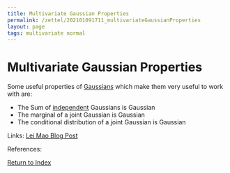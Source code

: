 ```yaml
---
title: Multivariate Gaussian Properties
permalink: /zettel/202101091711_multivariateGaussianProperties
layout: page
tags: multivariate normal
---
```

# Multivariate Gaussian Properties

Some useful properties of [Gaussians](202101091649_multivariateNormalDistribution) which make them
very useful to work with are:

- The Sum of [independent](202012241408_independence) Gaussians is Gaussian
- The marginal of a joint Gaussian is Gaussian
- The conditional distribution of a joint Gaussian is Gaussian

Links: [Lei Mao Blog Post](https://leimao.github.io/blog/Multivariate-Gaussian-Covariance-Matrix/) 

References: 

[Return to Index](index)